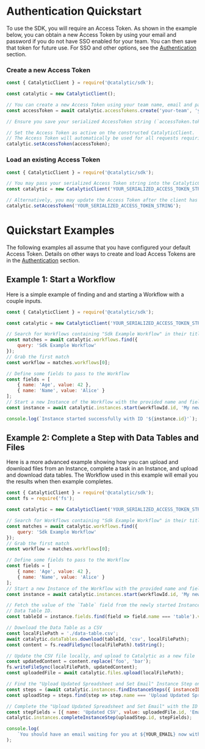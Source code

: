 # Authentication Quickstart

To use the SDK, you will require an Access Token. As shown in the example below, you can obtain a new Access Token by using your email and password if you do not have SSO enabled for your team. You can then save that token for future use. For SSO and other options, see the [Authentication](doc:authentication-node) section.

### Create a new Access Token

```javascript
const { CatalyticClient } = require('@catalytic/sdk');

const catalytic = new CatalyticClient();

// You can create a new Access Token using your team name, email and password
const accessToken = await catalytic.accessTokens.create('your-team', 'your-email', 'your-password');

// Ensure you save your serialized AccessToken string (`accessToken.token`), since you will not be able to retrieve the serialized Access Token string again

// Set the Access Token as active on the constructed CatalyticClient.
// The Access Token will automatically be used for all requests requiring authentication
catalytic.setAccessToken(accessToken);
```

### Load an existing Access Token

```javascript
const { CatalyticClient } = require('@catalytic/sdk');

// You may pass your serialized Access Token string into the CatalyticClient constructor
const catalytic = new CatalyticClient('YOUR_SERIALIZED_ACCESS_TOKEN_STRING');

// Alternatively, you may update the Access Token after the client has been constructed.
catalytic.setAccessToken('YOUR_SERIALIZED_ACCESS_TOKEN_STRING');
```

# Quickstart Examples

The following examples all assume that you have configured your default Access Token. Details on other ways to create and load Access Tokens are in the [Authentication](doc:authentication-node) section.

## Example 1: Start a Workflow

Here is a simple example of finding and and starting a Workflow with a couple inputs.

```javascript
const { CatalyticClient } = require('@catalytic/sdk');

const catalytic = new CatalyticClient('YOUR_SERIALIZED_ACCESS_TOKEN_STRING');

// Search for Workflows containing "Sdk Example Workflow" in their title or description
const matches = await catalytic.workflows.find({
    query: 'Sdk Example Workflow'
});
// Grab the first match
const workflow = matches.workflows[0];

// Define some fields to pass to the Workflow
const fields = [
    { name: 'Age', value: 42 },
    { name: 'Name', value: 'Alice' }
];
// Start a new Instance of the Workflow with the provided name and fields
const instance = await catalytic.instances.start(workflowId.id, 'My new Instance', fields);

console.log(`Instance started successfully with ID '${instance.id}'`);
```

## Example 2: Complete a Step with Data Tables and Files

Here is a more advanced example showing how you can upload and download files from an Instance, complete a task in an Instance, and upload and download data tables. The Workflow used in this example will email you the results when then example completes.

```javascript
const { CatalyticClient } = require('@catalytic/sdk');
const fs = require('fs');

const catalytic = new CatalyticClient('YOUR_SERIALIZED_ACCESS_TOKEN_STRING');

// Search for Workflows containing "Sdk Example Workflow" in their title or description
const matches = await catalytic.workflows.find({
    query: 'Sdk Example Workflow'
});
// Grab the first match
const workflow = matches.workflows[0];

// Define some fields to pass to the Workflow
const fields = [
    { name: 'Age', value: 42 },
    { name: 'Name', value: 'Alice' }
];
// Start a new Instance of the Workflow with the provided name and fields
const instance = await catalytic.instances.start(workflowId.id, 'My new Instance', fields);

// Fetch the value of the `Table` field from the newly started Instance. The value will be a
// Data Table ID.
const tableId = instance.fields.find(field => field.name === 'table').value;

// Download the Data Table as a CSV
const localFilePath = './data-table.csv';
await catalytic.dataTables.download(tableId, 'csv', localFilePath);
const content = fs.readFileSync(localFilePath).toString();

// Update the CSV file locally, and upload to Catalytic as a new file
const updatedContent = content.replace('foo', 'bar');
fs.writeFileSync(localFilePath, updatedContent);
const uploadedFile = await catalytic.files.upload(localFilePath);

// Find the "Upload Updated Spreadsheet and Set Email" Instance Step on the Instance
const steps = (await catalytic.instances.findInstanceSteps({ instanceID: instance.id })).steps;
const uploadStep = steps.find(step => step.name === 'Upload Updated Spreadsheet and Set Email');

// Complete the "Upload Updated Spreadsheet and Set Email" with the ID of the uploaded File
const stepFields = [{ name: 'Updated CSV', value: uploadedFile.id, 'Email Address': 'YOUR_EMAIL' }];
catalytic.instances.completeInstanceStep(uploadStep.id, stepFields);

console.log(
    `You should have an email waiting for you at ${YOUR_EMAIL} now with the updated CSV converted to an Excel attachment`
);
```
